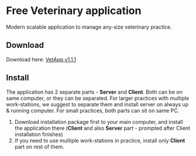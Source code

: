 # Free Veterinary application
Modern scalable application to manage any-size veterinary practice.

## Download
Download here: [VetApp v1.1.1](https://github.com/zelarg/vetapp-public/releases/download/v1.1.1/vetapp-client.exe)

## Install
The application has 2 separate parts - **Server** and **Client**. Both can be on same computer, or they can be separated. For larger practices with multiple work-stations, we suggest to separate them and install server on always up & running computer. For small practices, both parts can sit on same PC.

1. Download installation package first to your main computer, and install the application there (**Client** and also **Server** part - prompted after Client installation finishes)
2. If you need to use multiple work-stations in practice, install only **Client** part on rest of them.
